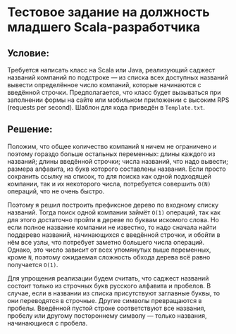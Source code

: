 # Тестовое задание на должность младшего Scala-разработчика

## Условие:

Требуется написать класс на Scala или Java, реализующий саджест названий 
компаний по подстроке — из списка всех доступных названий вывести 
определённое число компаний, которые начинаются с введённой строчки. 
Предполагается, что класс будет вызываться при заполнении формы на сайте или 
мобильном приложении с высоким RPS (requests per second). Шаблон для кода 
приведён в `Template.txt`.

## Решение:

Положим, что общее количество компаний `N` ничем не ограничено и поэтому 
гораздо больше остальных переменных: длины каждого из названий; длины 
введённой строчки; числа названий, что надо вывести; размера алфавита, из 
букв которого составлены названия. Если просто сохранить ссылку на список, 
то для поиска как одной подходящей компании, так и их некоторого числа, 
потребуется совершить `O(N)` операций, что не очень быстро.

Поэтому я решил построить префиксное дерево по входному списку названий. 
Тогда поиск одной компании займёт `O(1)` операций, так как для этого 
достаточно пройти в дереве по буквам искомого слова. Но если полное название 
компании не известно, то надо сначала найти поддерево названий, начинающихся 
с введённой строчки, и обойти в нём все узлы, что потребует заметно большего 
числа операций. Однако, это число зависит от всех упомянутых выше переменных, 
кроме `N`, поэтому ожидаемая сложность обхода дерева всё равно получается 
`O(1)`.

Для упрощения реализации будем считать, что саджест названий состоит только 
из строчных букв русского алфавита и пробелов. В случае, если в названии из 
списка присутствуют заглавные буквы, то они переводятся в строчные. Другие 
символы превращаются в пробелы. Введённой пустой строке соответствуют все 
названия, пробелу или другому постороннему символу — только названия, 
начинающиеся с пробела.